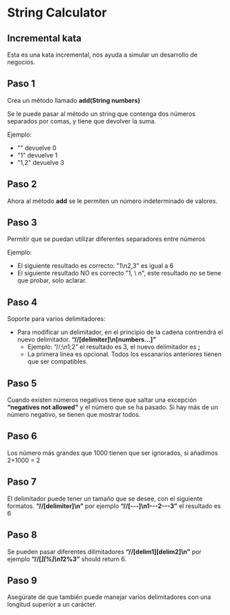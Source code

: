# String Calculator

## Incremental kata
Esta es una kata incremental, nos ayuda a simular un desarrollo de negocios. 

## Paso 1
Crea un método llamado **add(String numbers)** 

Se le puede pasar al método un string que contenga dos números separados por comas, y tiene que devolver la suma. 

Ejemplo: 
- "" devuelve 0 
- "1" devuelve 1 
- "1,2" devuelve 3

## Paso 2
Ahora al método **add** se le permiten un número indeterminado de valores.

## Paso 3
Permitir que se puedan utilizar diferentes separadores entre números

Ejemplo:
- El siguiente resultado es correcto: "1\n2,3" es igual a  6
- El siguiente resultado NO es correcto  "1, \ n", este resultado no se tiene que probar, solo aclarar.

## Paso 4 
Soporte para varios delimitadores:
- Para modificar un delimitador, en el principio de la cadena contrendrá el nuevo delimitador. **“//[delimiter]\n[numbers…]”**
    - Ejemplo: “//;\n1;2” el resultado es 3, el nuevo delimitador es **;**
    - La primera línea es opcional. Todos los escanarios anteriores tienen que ser compatibles.

## Paso 5 
Cuando existen números negativos tiene que saltar una excepción **“negatives not allowed”** y el número que se ha pasado. Si hay más de un número negativo, se tienen que mostrar todos.

## Paso 6 
Los número más grandes que 1000 tienen que ser ignorados, si añadimos 2+1000 = 2

## Paso 7 
El delimitador puede tener un tamaño que se desee, con el siguiente formatos. **“//[delimiter]\n”** por ejemplo 
**“//[---]\n1---2---3”** el resultado es 6

## Paso 8 
Se pueden pasar diferentes dilimitadores **“//[delim1][delim2]\n”** por ejemplo **“//[*][%]\n1*2%3”** should return 6.

## Paso 9
Asegúrate de que también puede manejar varios delimitadores con una longitud superior a un carácter.





